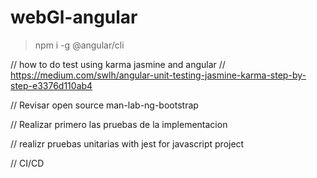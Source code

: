 # webGl-angular


> npm i -g @angular/cli

// how to do test using karma jasmine and angular
// https://medium.com/swlh/angular-unit-testing-jasmine-karma-step-by-step-e3376d110ab4

// Revisar open source man-lab-ng-bootstrap

// Realizar primero las pruebas de la implementacion

// realizr pruebas unitarias with jest for javascript project

// CI/CD